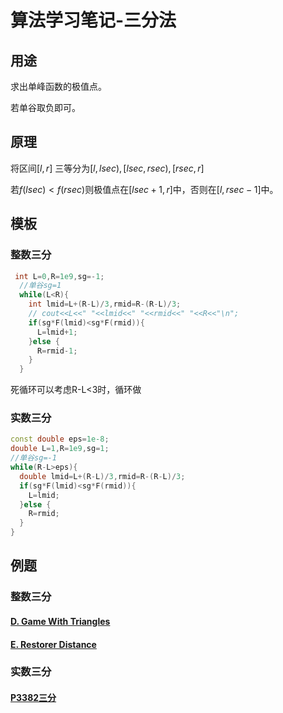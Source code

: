 # 算法学习笔记-三分法

## 用途

求出单峰函数的极值点。

若单谷取负即可。

## 原理

将区间$[l,r]$ 三等分为$[l,lsec),[lsec,rsec),[rsec,r]$

若$f(lsec)<f(rsec)$则极值点在$[lsec+1,r]$中，否则在$[l,rsec-1]$中。

## 模板

### 整数三分

```cpp
 int L=0,R=1e9,sg=-1;
  //单谷sg=1
  while(L<R){
    int lmid=L+(R-L)/3,rmid=R-(R-L)/3;
    // cout<<L<<" "<<lmid<<" "<<rmid<<" "<<R<<"\n";
    if(sg*F(lmid)<sg*F(rmid)){
      L=lmid+1;
    }else {
      R=rmid-1;
    }
  }
```

死循环可以考虑R-L<3时，循环做

### 实数三分

```cpp
const double eps=1e-8;
double L=1,R=1e9,sg=1;
//单谷sg=-1
while(R-L>eps){
  double lmid=L+(R-L)/3,rmid=R-(R-L)/3;
  if(sg*F(lmid)<sg*F(rmid)){
    L=lmid;
  }else {
    R=rmid;
  }
}
```

## 例题

### 整数三分

#### [D. Game With Triangles](https://codeforces.com/contest/2063/problem/D)

#### [E. Restorer Distance](https://codeforces.com/problemset/problem/1355/E)

### 实数三分

#### [P3382三分](https://www.luogu.com.cn/problem/P3382)

